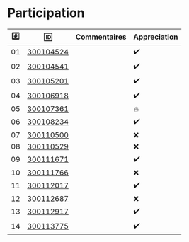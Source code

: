 # Participation


|:hash:| :id:                    |   Commentaires                           | Appreciation      |
|------|-------------------------|------------------------------------------|-----|
| 01   | [300104524](b300104524) |                                          | :heavy_check_mark: |
| 02   | [300104541](b300104541) |                                          | :heavy_check_mark: |
| 03   | [300105201](b300105201) |                                          | :heavy_check_mark: |
| 04   | [300106918](b300106918) |                                          | :heavy_check_mark: |
| 05   | [300107361](b300107361) |                                          | :fire:             |
| 06   | [300108234](b300108234) |                                          | :heavy_check_mark: |
| 07   | [300110500](b300110500) |                                          | :x:                |
| 08   | [300110529](b300110529) |                                          | :x:                |
| 09   | [300111671](b300111671) |                                          | :heavy_check_mark: |
| 10   | [300111766](b300111766) |                                          | :x:                |
| 11   | [300112017](b300112017) |                                          | :heavy_check_mark: |
| 12   | [300112687](b300112687) |                                          | :x:                |
| 13   | [300112917](b300112917) |                                          | :heavy_check_mark: |
| 14   | [300113775](b300113775) |                                          | :heavy_check_mark: |
